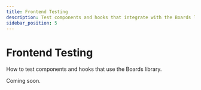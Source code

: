 ```yaml
---
title: Frontend Testing
description: Test components and hooks that integrate with the Boards library.
sidebar_position: 5
---
```


# Frontend Testing

How to test components and hooks that use the Boards library.

Coming soon.

